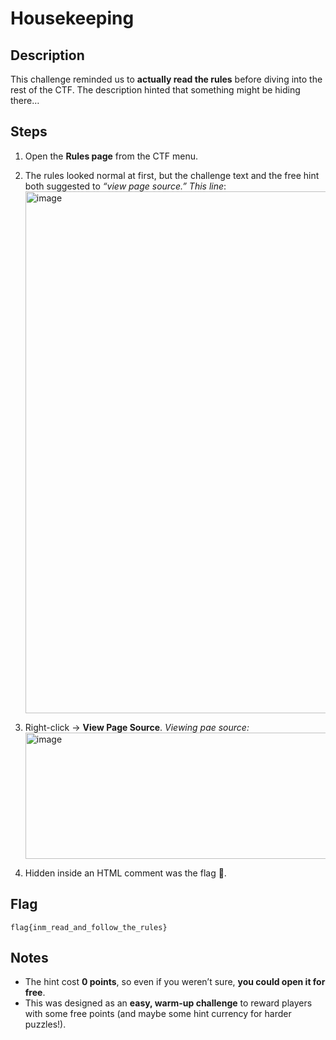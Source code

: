 # Housekeeping

## Description  
This challenge reminded us to **actually read the rules** before diving into the rest of the CTF. The description hinted that something might be hiding there…  

## Steps  
1. Open the **Rules page** from the CTF menu.  
2. The rules looked normal at first, but the challenge text and the free hint both suggested to *“view page source.”*
   _This line_:
   <img width="1390" height="835" alt="image" src="https://github.com/user-attachments/assets/88ce80b0-c3c9-4776-bc20-d2454c6905dd" />

4. Right-click → **View Page Source**.
   _Viewing pae source:_
   <img width="1880" height="202" alt="image" src="https://github.com/user-attachments/assets/8ce665f9-7eae-4515-9561-6b244132f432" />

6. Hidden inside an HTML comment was the flag 🎉.  

## Flag  
```flag{inm_read_and_follow_the_rules}```


## Notes  
- The hint cost **0 points**, so even if you weren’t sure, **you could open it for free**.  
- This was designed as an **easy, warm-up challenge** to reward players with some free points (and maybe some hint currency for harder puzzles!).  

